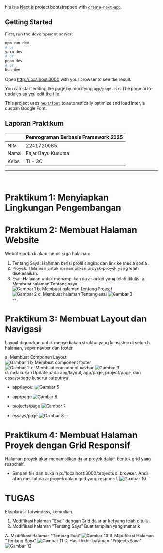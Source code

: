 his is a [Next.js](https://nextjs.org/) project bootstrapped with [`create-next-app`](https://github.com/vercel/next.js/tree/canary/packages/create-next-app).

## Getting Started

First, run the development server:

```bash
npm run dev
# or
yarn dev
# or
pnpm dev
# or
bun dev
```

Open [http://localhost:3000](http://localhost:3000) with your browser to see the result.

You can start editing the page by modifying `app/page.tsx`. The page auto-updates as you edit the file.

This project uses [`next/font`](https://nextjs.org/docs/basic-features/font-optimization) to automatically optimize and load Inter, a custom Google Font.

## Laporan Praktikum


|       | Pemrograman Berbasis Framework 2025 |
| ----- | ----------------------------------- |
| NIM   | 2241720085                          |
| Nama  | Fajar Bayu Kusuma                   |
| Kelas | TI - 3C                             |
---
<br>

# Praktikum 1: Menyiapkan Lingkungan Pengembangan
# Praktikum 2: Membuat Halaman Website
Website pribadi akan memiliki ga halaman: 
1. Tentang Saya: Halaman berisi profil singkat dan link ke media sosial. 
2. Proyek: Halaman untuk menampilkan proyek-proyek yang telah diselesaikan. 
3. Esai: Halaman untuk menampilkan da ar ar kel yang telah ditulis. 
a. Membuat halaman Tentang saya <br>
![Gambar 1](../SS/Week%205/1.png)
b. Membuat halaman Tentang Project <br>
![Gambar 2](../SS/Week%205/2.png)
c. Membuat halaman Tentang esai
![Gambar 3](../SS/Week%205/3.png) <br>
-- .


# Praktikum 3: Membuat Layout dan Navigasi
Layout digunakan untuk menyediakan struktur yang konsisten di seluruh halaman, seper navbar dan 
footer. 

a. Membuat Componen Layout <br>
![Gambar 1](../SS/Week%205/com%20layout.png)
b. Membuat component footer <br>
![Gambar 2](../SS/Week%205/com%20footer.png)
c. Membuat component navbar
![Gambar 3](../SS/Week%205/com%20nav.png) <br>
d. melakukan Update pada app/layout, app/page, project/page, dan essays/page beserta outputnya
- app/layout
![Gambar 5](../SS/Week%205/5.png)
- app/page
![Gambar 6](../SS/Week%205/Ouput%201.png)

- projects/page
![Gambar 7](../SS/Week%205/Outpu2.png)

- essays/page
![Gambar 8](../SS/Week%205/output%203.png)
--
# Praktikum 4:  Membuat Halaman Proyek dengan Grid Responsif
Halaman proyek akan menampilkan da ar proyek dalam bentuk grid yang responsif. 
- Simpan file dan buka h p://localhost:3000/projects di browser. Anda akan melihat da ar proyek 
dalam grid yang responsif. 
![Gambar 10](../SS/Week%205/output%20project.png)

# TUGAS
Eksplorasi Tailwindcss, kemudian. 
1. Modifikasi halaman "Esai" dengan Grid da ar ar kel yang telah ditulis. 
2. Modifikasi halaman “Tentang Saya” Buat tampilan yang menarik <br>

A. Modifikasi Halaman "Tentang Esai"
![Gambar 13](../SS/Week%205/modivikasi%20hal%203.png)
B. Modifikasi Halaman "Tentang Saya"
![Gambar 11](../SS/Week%205/Modifikasi%20profile.png)
C. Hasil Akhir halaman "Projects Saya"
![Gambar 12](../SS/Week%205/mdoivikasi%20hal%202.png)
